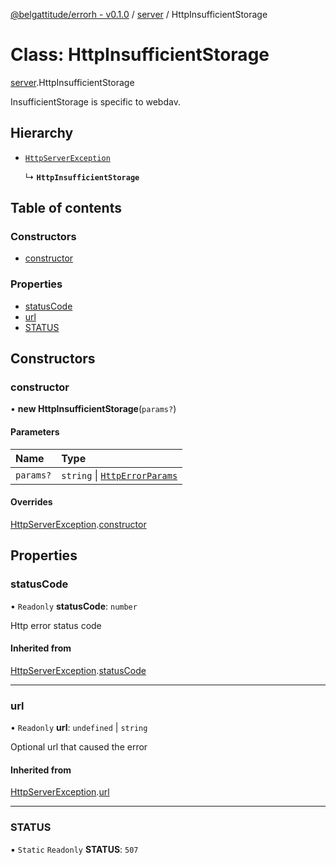 [@belgattitude/errorh - v0.1.0](../README.md) / [server](../modules/server.md) / HttpInsufficientStorage

# Class: HttpInsufficientStorage

[server](../modules/server.md).HttpInsufficientStorage

InsufficientStorage is specific to webdav.

## Hierarchy

- [`HttpServerException`](base.HttpServerException.md)

  ↳ **`HttpInsufficientStorage`**

## Table of contents

### Constructors

- [constructor](server.HttpInsufficientStorage.md#constructor)

### Properties

- [statusCode](server.HttpInsufficientStorage.md#statuscode)
- [url](server.HttpInsufficientStorage.md#url)
- [STATUS](server.HttpInsufficientStorage.md#status)

## Constructors

### constructor

• **new HttpInsufficientStorage**(`params?`)

#### Parameters

| Name      | Type                                                                 |
| :-------- | :------------------------------------------------------------------- |
| `params?` | `string` \| [`HttpErrorParams`](../modules/types.md#httperrorparams) |

#### Overrides

[HttpServerException](base.HttpServerException.md).[constructor](base.HttpServerException.md#constructor)

## Properties

### statusCode

• `Readonly` **statusCode**: `number`

Http error status code

#### Inherited from

[HttpServerException](base.HttpServerException.md).[statusCode](base.HttpServerException.md#statuscode)

---

### url

• `Readonly` **url**: `undefined` \| `string`

Optional url that caused the error

#### Inherited from

[HttpServerException](base.HttpServerException.md).[url](base.HttpServerException.md#url)

---

### STATUS

▪ `Static` `Readonly` **STATUS**: `507`
